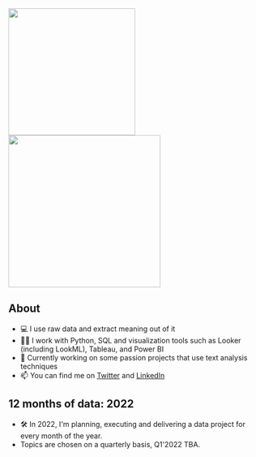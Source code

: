 <img align="center" src="https://i.imgur.com/UBpes1n.gif" width="250" />
<img align="center" src="https://readme-typing-svg.herokuapp.com?color=%23000000&size=48&vCenter=true&multiline=true&width=500&height=80&lines=Hello%2C+I'm+Vianny)](https://git.io/typing-svg" width="300" /> 

## About 
- 💻 I use raw data and extract meaning out of it 
- 💪🏽  I work with Python, SQL and visualization tools such as Looker (including LookML), Tableau, and Power BI 
- 🌸 Currently working on some passion projects that use text analysis techniques 
- 📫 You can find me on [Twitter](https://twitter.com/vclugo) and [LinkedIn](https://www.linkedin.com/in/viannyl/)

## 12 months of data: 2022

- 🛠 In 2022, I'm planning, executing and delivering a data project for every month of the year. 
- Topics are chosen on a quarterly basis, Q1'2022 TBA.


<!---
vclugoar/vclugoar is a ✨ special ✨ repository because its `README.md` (this file) appears on your GitHub profile.
You can click the Preview link to take a look at your changes.
--->
